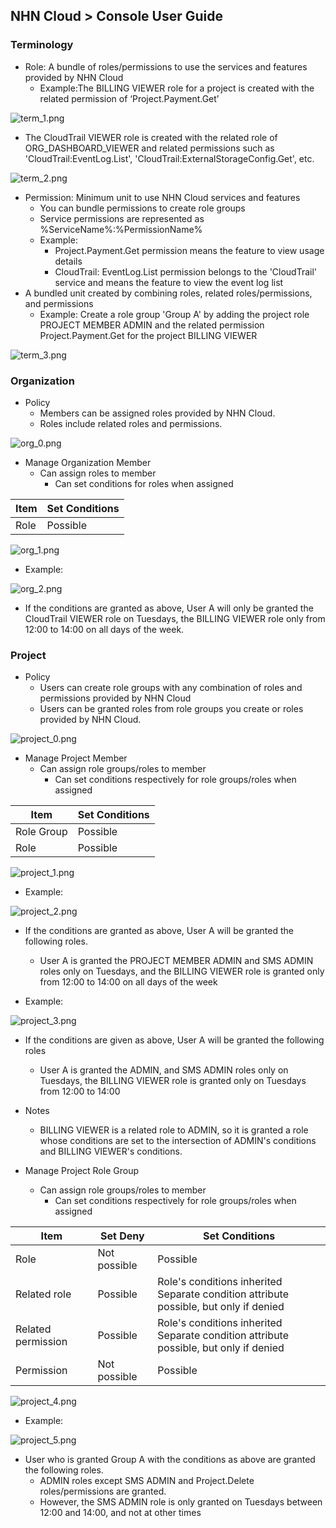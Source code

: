 ## NHN Cloud > Console User Guide

### Terminology

* Role: A bundle of roles/permissions to use the services and features provided by NHN Cloud
    * Example:The BILLING VIEWER role for a project is created with the related permission of ‘Project.Payment.Get’

![term_1.png](http://static.toastoven.net/toast/console_guide/consoleuserguide_term_01_240610.png)

   * The CloudTrail VIEWER role is created with the related role of ORG_DASHBOARD_VIEWER and related permissions such as 'CloudTrail:EventLog.List', 'CloudTrail:ExternalStorageConfig.Get', etc.

![term_2.png](http://static.toastoven.net/toast/console_guide/consoleuserguide_term_02_240610.png)

* Permission: Minimum unit to use NHN Cloud services and features
    * You can bundle permissions to create role groups
    * Service permissions are represented as %ServiceName%:%PermissionName%
    * Example:
        * Project.Payment.Get permission means the feature to view usage details
        * CloudTrail: EventLog.List permission belongs to the 'CloudTrail' service and means the feature to view the event log list
* A bundled unit created by combining roles, related roles/permissions, and permissions
    * Example: Create a role group 'Group A' by adding the project role PROJECT MEMBER ADMIN and the related permission Project.Payment.Get for the project BILLING VIEWER

![term_3.png](http://static.toastoven.net/toast/console_guide/consoleuserguide_term_03_240610.png)

### Organization 

* Policy
    * Members can be assigned roles provided by NHN Cloud.
    * Roles include related roles and permissions.

![org_0.png](http://static.toastoven.net/toast/console_guide/consoleuserguide_org_00_240610.png)

* Manage Organization Member
    * Can assign roles to member
        * Can set conditions for roles when assigned

| Item | Set Conditions |
| --- | ----- |
| Role | Possible |

![org_1.png](http://static.toastoven.net/toast/console_guide/consoleuserguide_org_01_240610.png)

   * Example:

![org_2.png](http://static.toastoven.net/toast/console_guide/consoleuserguide_org_02_240610.png)

   * If the conditions are granted as above, User A will only be granted the CloudTrail VIEWER role on Tuesdays,
the BILLING VIEWER role only from 12:00 to 14:00 on all days of the week.


### Project

* Policy
    * Users can create role groups with any combination of roles and permissions provided by NHN Cloud
    * Users can be granted roles from role groups you create or roles provided by NHN Cloud.

![project_0.png](http://static.toastoven.net/toast/console_guide/consoleuserguide_project_00_240610.png)

* Manage Project Member
    * Can assign role groups/roles to member
        * Can set conditions respectively for role groups/roles when assigned

| Item | Set Conditions |
| --- | ----- |
| Role Group | Possible |
| Role | Possible |


![project_1.png](http://static.toastoven.net/toast/console_guide/consoleuserguide_project_01_240610.png)

   * Example:

![project_2.png](http://static.toastoven.net/toast/console_guide/consoleuserguide_project_02_240610.png)

   * If the conditions are granted as above, User A will be granted the following roles. 
       * User A is granted the PROJECT MEMBER ADMIN and SMS ADMIN roles only on Tuesdays, and the BILLING VIEWER role is granted only from 12:00 to 14:00 on all days of the week

   * Example:

![project_3.png](http://static.toastoven.net/toast/console_guide/consoleuserguide_project_03_240610.png)

   * If the conditions are given as above, User A will be granted the following roles
       * User A is granted the ADMIN, and SMS ADMIN roles only on Tuesdays, the BILLING VIEWER role is granted only on Tuesdays from 12:00 to 14:00

   * Notes
       * BILLING VIEWER is a related role to ADMIN, so it is granted a role whose conditions are set to the intersection of ADMIN's conditions and BILLING VIEWER's conditions.


* Manage Project Role Group
    * Can assign role groups/roles to member
        * Can set conditions respectively for role groups/roles when assigned

| Item | Set Deny | Set Conditions |
| --- | ----- | ----- |
| Role | Not possible | Possible |
| Related role | Possible | Role's conditions inherited<br>Separate condition attribute possible, but only if denied |
| Related permission | Possible | Role's conditions inherited<br>Separate condition attribute possible, but only if denied |
| Permission |  Not possible| Possible |


![project_4.png](http://static.toastoven.net/toast/console_guide/consoleuserguide_project_041_240610.png)

   * Example:

![project_5.png](http://static.toastoven.net/toast/console_guide/consoleuserguide_project_05_240610.png)

   * User who is granted Group A with the conditions as above are granted the following roles.
       * ADMIN roles except SMS ADMIN and Project.Delete roles/permissions are granted.
       * However, the SMS ADMIN role is only granted on Tuesdays between 12:00 and 14:00, and not at other times